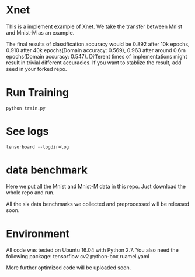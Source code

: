 # Xnet

This is a implement example of Xnet. We take the transfer between Mnist and Mnist-M as an example. 

The final results of classification accuracy would be 0.892 after 10k epochs, 0.910 after 40k epochs(Domain accuracy: 0.569), 0.963 after around 0.6m epochs(Domain accuracy: 0.547). Different times of implementations might result in trivial different accuracies. If you want to stablize the result, add seed in your forked repo. 


# Run Training

```
python train.py
```


# See logs

```
tensorboard --logdir=log
```
# data benchmark
Here we put all the Mnist and Mnist-M data in this repo. Just download the whole repo and run. 

All the six data benchmarks we collected and preprocessed will be released soon.

# Environment

All code was tested on Ubuntu 16.04 with Python 2.7. You also need the following package:
tensorflow
cv2
python-box
ruamel.yaml

More further optimized code will be uploaded soon.
